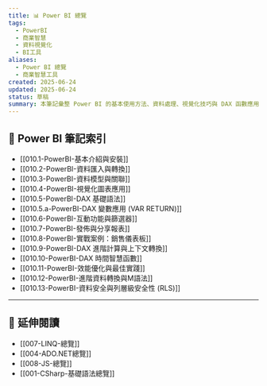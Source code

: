 ```yaml
---
title: 📊 Power BI 總覽
tags:
  - PowerBI
  - 商業智慧
  - 資料視覺化
  - BI工具
aliases:
  - Power BI 總覽
  - 商業智慧工具
created: 2025-06-24
updated: 2025-06-24
status: 草稿
summary: 本筆記彙整 Power BI 的基本使用方法、資料處理、視覺化技巧與 DAX 函數應用，協助快速掌握商業智慧報表製作。
---
```


## 📘 Power BI 筆記索引

- [[010.1-PowerBI-基本介紹與安裝]]
- [[010.2-PowerBI-資料匯入與轉換]]
- [[010.3-PowerBI-資料模型與關聯]]
- [[010.4-PowerBI-視覺化圖表應用]]
- [[010.5-PowerBI-DAX 基礎語法]]
- [[010.5.a-PowerBI-DAX 變數應用 (VAR RETURN)]]
- [[010.6-PowerBI-互動功能與篩選器]]
- [[010.7-PowerBI-發佈與分享報表]]
- [[010.8-PowerBI-實戰案例：銷售儀表板]]
- [[010.9-PowerBI-DAX 進階計算與上下文轉換]]
- [[010.10-PowerBI-DAX 時間智慧函數]]
- [[010.11-PowerBI-效能優化與最佳實踐]]
- [[010.12-PowerBI-進階資料轉換與M語法]]
- [[010.13-PowerBI-資料安全與列層級安全性 (RLS)]]

---
## 🔁 延伸閱讀

- [[007-LINQ-總覽]]
- [[004-ADO.NET總覽]]
- [[008-JS-總覽]]
- [[001-CSharp-基礎語法總覽]]
